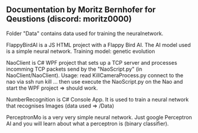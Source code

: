 ## Documentation by Moritz Bernhofer for Qeustions (discord: moritz0000) 

Folder "Data" contains data used for training the neuralnetwork. </b>

FlappyBirdAI is a JS HTML project with a Flappy Bird AI. The AI model used is a simple neural network. Training model: genetic evolution </br>

NaoClient is C# WPF project that sets up a TCP server and processes incomming TCP packets send by the "NaoScript.py" (in NaoClient/NaoClient). Usage: read KillCameraProcess.py
connect to the nao via ssh run kill ... then use execute the NaoScript.py on the Nao and start the WPF project => should work. </br>

NumberRecognition is C# Console App. It is used to train a neural network that recognises Images (data used => /Data) </br>

PerceptronMo is a very very simple neural network. Just google Perceptron AI and you will learn about what a perceptron is (binary classifier). </br>
